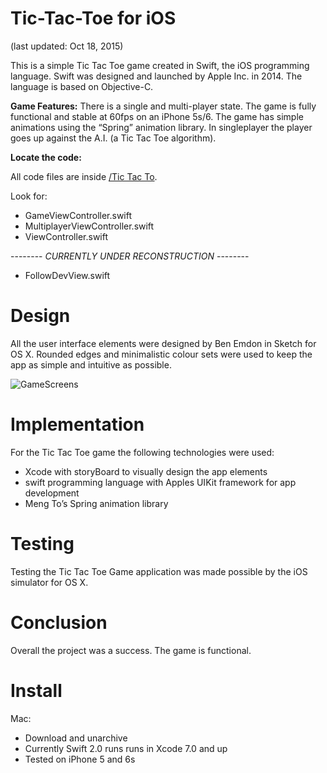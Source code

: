 Tic-Tac-Toe for iOS
================================
(last updated: Oct 18, 2015)

This is a simple Tic Tac Toe game created in Swift, the iOS programming language. Swift was designed and launched by Apple Inc. in 2014. The language is based on Objective-C.

**Game Features:**
There is a single and multi-player state. The game is fully functional and stable at 60fps on an iPhone 5s/6. The game has simple animations using the “Spring” animation library.
In singleplayer the player goes up against the A.I. (a Tic Tac Toe algorithm).

**Locate the code:**

All code files are inside [/Tic Tac To](https://github.com/BenEmdon/Tic-Tac-Toe/tree/master/Tic%20Tac%20To).

Look for:
- GameViewController.swift  
- MultiplayerViewController.swift
- ViewController.swift

-------- *CURRENTLY UNDER RECONSTRUCTION* --------
- FollowDevView.swift


Design
======

All the user interface elements were designed by Ben Emdon in Sketch for OS X. Rounded edges and minimalistic colour sets were used to keep the app as simple and intuitive as possible.  

![GameScreens](https://github.com/BenEmdon/Tic-Tac-Toe/blob/master/GameScreens/GameScreens.png)


Implementation
==============

For the Tic Tac Toe game the following technologies were used:
- Xcode with storyBoard to visually design the app elements
- swift programming language with Apples UIKit framework for app development
- Meng To’s Spring animation library


Testing
=======

Testing the Tic Tac Toe Game application was made possible by the iOS simulator for OS X.


Conclusion
==========

Overall the project was a success. The game is functional.


Install
=======

Mac:
- Download and unarchive
- Currently Swift 2.0 runs runs in Xcode 7.0 and up
- Tested on iPhone 5 and 6s
